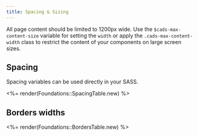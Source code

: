 ```yaml
---
title: Spacing & Sizing
---
```


All page content should be limited to 1200px wide. Use the `$cads-max-content-size` variable for setting the `width` or apply the `.cads-max-content-width` class to restrict the content of your components on large screen sizes.

## Spacing

Spacing variables can be used directly in your SASS.

<%= render(Foundations::SpacingTable.new) %>

## Borders widths

<%= render(Foundations::BordersTable.new) %>

